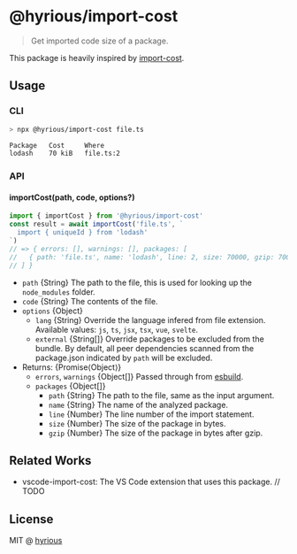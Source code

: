 # @hyrious/import-cost

> Get imported code size of a package.

This package is heavily inspired by [import-cost](https://github.com/wix/import-cost).

## Usage

### CLI

```bash
> npx @hyrious/import-cost file.ts

Package   Cost     Where
lodash    70 kiB   file.ts:2
```

### API

#### importCost(path, code, options?)

```js
import { importCost } from '@hyrious/import-cost'
const result = await importCost('file.ts', `
  import { uniqueId } from 'lodash'
`)
// => { errors: [], warnings: [], packages: [
//   { path: 'file.ts', name: 'lodash', line: 2, size: 70000, gzip: 70000 }
// ] }
```

- `path` {String} The path to the file, this is used for looking up the `node_modules` folder.
- `code` {String} The contents of the file.
- `options` {Object}
  - `lang` {String} Override the language infered from file extension. Available values: `js`, `ts`, `jsx`, `tsx`, `vue`, `svelte`.
  - `external` {String[]} Override packages to be excluded from the bundle. By default, all peer dependencies scanned from the package.json indicated by `path` will be excluded.
- Returns: {Promise&lang;Object&rang;}
  - `errors`, `warnings` {Object[]} Passed through from [esbuild](https://esbuild.github.io/api/#build-api).
  - `packages` {Object[]}
    - `path` {String} The path to the file, same as the input argument.
    - `name` {String} The name of the analyzed package.
    - `line` {Number} The line number of the import statement.
    - `size` {Number} The size of the package in bytes.
    - `gzip` {Number} The size of the package in bytes after gzip.

## Related Works

- vscode-import-cost: The VS Code extension that uses this package. // TODO

## License

MIT @ [hyrious](https://github.com/hyrious)
